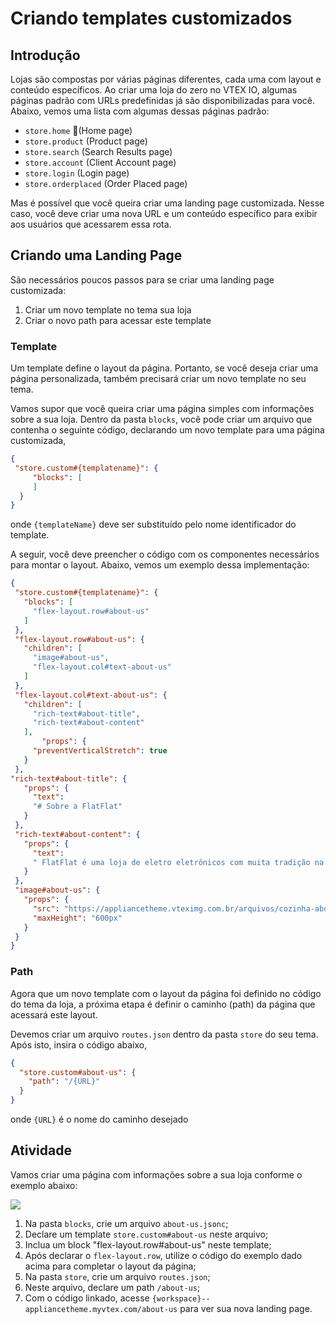 # Criando templates customizados

## Introdução

Lojas são compostas por várias páginas diferentes, cada uma com layout e conteúdo específicos. Ao criar uma loja do zero no VTEX IO, algumas páginas padrão com URLs predefinidas já são disponibilizadas para você. Abaixo, vemos uma lista com algumas dessas páginas padrão:

- `store.home` (Home page)
- `store.product` (Product page)
- `store.search` (Search Results page)
- `store.account` (Client Account page)
- `store.login` (Login page)
- `store.orderplaced` (Order Placed page)

Mas é possível que você queira criar uma landing page customizada. Nesse caso, você deve criar uma nova URL e um conteúdo específico para exibir aos usuários que acessarem essa rota.

## Criando uma Landing Page

São necessários poucos passos para se criar uma landing page customizada:

1. Criar um novo template no tema sua loja
2. Criar o novo path para acessar este template

### Template

Um template define o layout da página. Portanto, se você deseja criar uma página personalizada, também precisará criar um novo template no seu tema.

Vamos supor que você queira criar uma página simples com informações sobre a sua loja. Dentro da pasta `blocks`, você pode criar um arquivo que contenha o seguinte código, declarando um novo template para uma página customizada,

```json
{
 "store.custom#{templatename}": {
     "blocks": [
     ]
  }
}
```

onde `{templateName}` deve ser substituído pelo nome identificador do template.

A seguir, você deve preencher o código com os componentes necessários para montar o layout. Abaixo, vemos um exemplo dessa implementação:

```json
{
 "store.custom#{templatename}": {
   "blocks": [
     "flex-layout.row#about-us"
   ]
 },
 "flex-layout.row#about-us": {
   "children": [
     "image#about-us",
     "flex-layout.col#text-about-us"
   ]
 },
 "flex-layout.col#text-about-us": {
   "children": [
     "rich-text#about-title",
     "rich-text#about-content"
   ],
       "props": {
     "preventVerticalStretch": true
   }
 },
"rich-text#about-title": {
   "props": {
     "text":
     "# Sobre a FlatFlat"
   }
 },
 "rich-text#about-content": {
   "props": {
     "text":
     " FlatFlat é uma loja de eletro eletrônicos com muita tradição na fabricação de itens modernos e vintage. Nosso objetivo é criar eletrodomésticos que tornem as casas dos nossos clientes interessantes, independente do estilo. Com apenas 2 meses de história, já somos a loja com os produtos mais bonitos de toda a VTEX. Estamos construindo o nosso site nesse momento com o intuito de dar ao nosso cliente uma experiência memorável com a nossa marca!"
   }
 },
 "image#about-us": {
   "props": {
     "src": "https://appliancetheme.vteximg.com.br/arquivos/cozinha-about-us.png",
     "maxHeight": "600px"
   }
 }
}
```

### Path

Agora que um novo template com o layout da página foi definido no código do tema da loja, a próxima etapa é definir o caminho (path) da página que acessará este layout.

Devemos criar um arquivo `routes.json` dentro da pasta `store` do seu tema. Após isto, insira o código abaixo,

```json
{
  "store.custom#about-us": {
    "path": "/{URL}"
  }
}
```

onde `{URL}` é o nome do caminho desejado

## Atividade

Vamos criar uma página com informações sobre a sua loja conforme o exemplo abaixo:

![](https://appliancetheme.vteximg.com.br/arquivos/about-us-activity.png)

1. Na pasta `blocks`, crie um arquivo `about-us.jsonc`;
2. Declare um template `store.custom#about-us` neste arquivo;
3. Inclua um block "flex-layout.row#about-us" neste template;
4. Após declarar o `flex-layout.row`, utilize o código do exemplo dado acima para completar o layout da página;
5. Na pasta `store`, crie um arquivo `routes.json`;
6. Neste arquivo, declare um path `/about-us`;
7. Com o código linkado, acesse `{workspace}--appliancetheme.myvtex.com/about-us` para ver sua nova landing page.